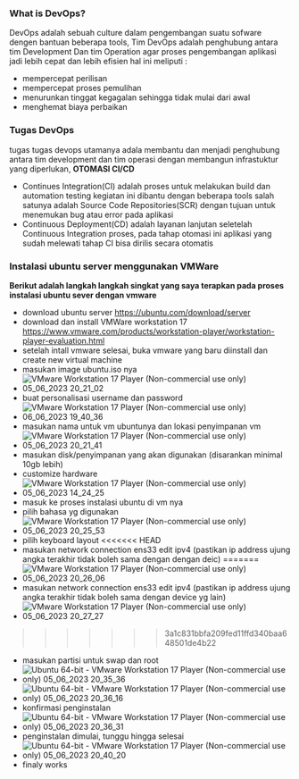 ### What is DevOps? 
DevOps adalah sebuah culture dalam pengembangan suatu sofware dengen bantuan beberapa tools, Tim DevOps adalah penghubung antara tim Development Dan tim Operation agar proses pengembangan aplikasi jadi lebih cepat dan lebih efisien hal ini meliputi :
-   mempercepat perilisan
-   mempercepat proses pemulihan
-   menurunkan tinggat kegagalan sehingga tidak mulai dari awal
-   menghemat biaya perbaikan

### Tugas DevOps
tugas tugas devops utamanya adala membantu dan menjadi penghubung antara tim development dan tim operasi dengan membangun infrastuktur yang diperlukan,
**OTOMASI CI/CD**
-   Continues Integration(CI) adalah proses untuk melakukan build dan automation testing kegiatan ini dibantu dengan beberapa
    tools salah satunya adalah Source Code Repositories(SCR) dengan tujuan untuk menemukan bug atau error pada aplikasi
-   Continuous Deployment(CD) adalah layanan lanjutan seletelah Continuous Integration proses, pada tahap otomasi ini aplikasi
    yang sudah melewati tahap CI bisa dirilis secara otomatis

### Instalasi ubuntu server menggunakan VMWare
**Berikut adalah langkah langkah singkat yang saya terapkan pada proses instalasi ubuntu sever dengan vmware**
- download ubuntu server https://ubuntu.com/download/server
- download dan install VMWare workstation 17 https://www.vmware.com/products/workstation-player/workstation-player-evaluation.html
- setelah intall vmware selesai, buka vmware yang baru diinstall dan create new virtual machine
- masukan image ubuntu.iso nya
- ![VMware Workstation 17 Player (Non-commercial use only) 05_06_2023 20_21_02](https://github.com/galantixa/devops17-dumbways-galantixa/assets/92994294/da6f5e41-d551-4304-8db7-6df5eaff1c18)
- buat personalisasi username dan password
- ![VMware Workstation 17 Player (Non-commercial use only) 06_06_2023 19_40_36](https://github.com/galantixa/devops17-dumbways-galantixa/assets/92994294/75461f09-ab5d-459a-9576-279f0003fb8a)
- masukan nama untuk vm ubuntunya dan lokasi penyimpanan vm
- ![VMware Workstation 17 Player (Non-commercial use only) 05_06_2023 20_21_41](https://github.com/galantixa/devops17-dumbways-galantixa/assets/92994294/4aafb39b-e1c9-4539-9713-f7750d0a3d43)
- masukan disk/penyimpanan yang akan digunakan (disarankan minimal 10gb lebih)
- customize hardware
- ![VMware Workstation 17 Player (Non-commercial use only) 05_06_2023 14_24_25](https://github.com/galantixa/devops17-dumbways-galantixa/assets/92994294/61dc1504-27e9-4a46-8f23-b8f41f0c8665)
- masuk ke proses instalasi ubuntu di vm nya
- pilih bahasa yg digunakan
- ![VMware Workstation 17 Player (Non-commercial use only) 05_06_2023 20_25_53](https://github.com/galantixa/devops17-dumbways-galantixa/assets/92994294/0c443d1d-023b-491c-ae4f-5133dd7db2de)
- pilih keyboard layout
<<<<<<< HEAD
- masukan network connection ens33 edit ipv4 (pastikan ip address ujung angka terakhir tidak boleh sama dengan dengan deic)
=======
- ![VMware Workstation 17 Player (Non-commercial use only) 05_06_2023 20_26_06](https://github.com/galantixa/devops17-dumbways-galantixa/assets/92994294/cd9a3d74-f32a-46ed-bfcf-a056e0709009)
- masukan network connection ens33 edit ipv4 (pastikan ip address ujung angka terakhir tidak boleh sama dengan device yg lain)
- ![VMware Workstation 17 Player (Non-commercial use only) 05_06_2023 20_27_27](https://github.com/galantixa/devops17-dumbways-galantixa/assets/92994294/4a2f152b-03d5-4d78-ae09-a684cab15b34)
>>>>>>> 3a1c831bbfa209fed11ffd340baa648501de4b22
- masukan partisi untuk swap dan root
- ![Ubuntu 64-bit - VMware Workstation 17 Player (Non-commercial use only) 05_06_2023 20_35_36](https://github.com/galantixa/devops17-dumbways-galantixa/assets/92994294/ffd453d2-0a61-423d-b620-a9ea78f5ab5d)
- ![Ubuntu 64-bit - VMware Workstation 17 Player (Non-commercial use only) 05_06_2023 20_36_16](https://github.com/galantixa/devops17-dumbways-galantixa/assets/92994294/27117581-0b79-453a-bbeb-eb4fb2125113)
- konfirmasi penginstalan 
- ![Ubuntu 64-bit - VMware Workstation 17 Player (Non-commercial use only) 05_06_2023 20_36_31](https://github.com/galantixa/devops17-dumbways-galantixa/assets/92994294/7257e003-7df6-44e4-9710-0f0d21a2c386)
- penginstalan dimulai, tunggu hingga selesai
- ![Ubuntu 64-bit - VMware Workstation 17 Player (Non-commercial use only) 05_06_2023 20_40_20](https://github.com/galantixa/devops17-dumbways-galantixa/assets/92994294/591578b1-cc39-47ed-9139-e312398ee1b9)
- finaly works

